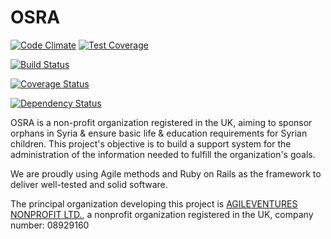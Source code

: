 OSRA
====
[organization]: http://www.agileventures.org/

[![Code Climate](https://codeclimate.com/github/AgileVentures/osra/badges/gpa.svg)](https://codeclimate.com/github/AgileVentures/osra)
[![Test Coverage](https://codeclimate.com/github/AgileVentures/osra/badges/coverage.svg)](https://codeclimate.com/github/AgileVentures/osra)

[![Build Status](https://semaphoreapp.com/api/v1/projects/2eb67c59-2954-4909-9fdb-abb666331a25/300789/badge.png)](https://semaphoreapp.com/nikita_avvakumov/osra--4)

[![Coverage Status](https://coveralls.io/repos/AgileVentures/osra/badge.png?branch=develop)](https://coveralls.io/r/AgileVentures/osra?branch=develop)

[![Dependency Status](https://gemnasium.com/AgileVentures/osra.svg)](https://gemnasium.com/AgileVentures/osra)

OSRA is a non-profit organization registered in the UK, aiming to sponsor orphans in Syria & ensure basic life & education requirements for Syrian children. This project's objective is to build a support system for the administration of the information needed to fulfill the organization's goals.

We are proudly using Agile methods and Ruby on Rails as the framework to deliver well-tested and solid software.

The principal organization developing this project is [AGILEVENTURES NONPROFIT LTD.][organization], a nonprofit organization registered in the UK, company number: 08929160
